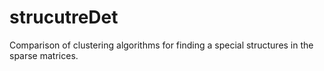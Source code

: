 # strucutreDet

Comparison of clustering algorithms for finding a special structures in the sparse matrices.
